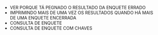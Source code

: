 - VER PORQUE TÁ PEGNADO O RESULTADO DA ENQUETE ERRADO
- IMPRIMINDO MAIS DE UMA VEZ OS RESULTADOS QUANDO HÁ MAIS DE UMA ENQUETE ENCERRADA
- CONSULTA DE ENQUETE
- CONSULTA DE ENQUETE COM CHAVES